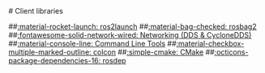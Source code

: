 <div class="centered-content" markdown>
# Client libraries

##[:material-rocket-launch: ros2launch](launch.md)
##[:material-bag-checked: rosbag2](bag.md)
##[:fontawesome-solid-network-wired: Networking (DDS & CycloneDDS)](networking.md)
##[:material-console-line: Command Line Tools](command_line.md)
##[:material-checkbox-multiple-marked-outline: colcon](colcon.md)
##[:simple-cmake: CMake](cmake.md)
##[:octicons-package-dependencies-16: rosdep](rosdep.md)

</div>
